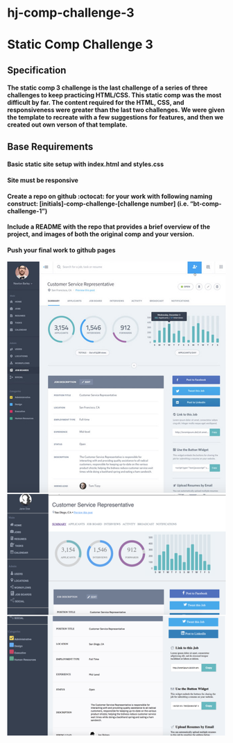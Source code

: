# hj-comp-challenge-3

# Static Comp Challenge 3

## **Specification**

#### The static comp 3 challenge is the last challenge of a series of three challenges to keep practicing HTML/CSS. This static comp was the most difficult by far. The content required for the HTML, CSS, and responsiveness were greater than the last two challenges. We were given the template to recreate with a few suggestions for features, and then we created out own verson of that template.


## **Base Requirements**

#### Basic static site setup with index.html and styles.css
#### Site must be responsive
#### Create a repo on github :octocat: for your work with following naming construct: [initials]-comp-challenge-[challenge number] (i.e. “bt-comp-challenge-1”)
#### Include a README with the repo that provides a brief overview of the project, and images of both the original comp and your version.
#### Push your final work to github pages

![alt text](https://github.com/hljacobs5/hj-comp-challenge-3/blob/master/static-comp-example.png)
![alt text](https://github.com/hljacobs5/hj-comp-challenge-3/blob/master/hj-static-screenshot.png)
![alt text](https://github.com/hljacobs5/hj-comp-challenge-3/blob/master/bottom-section.png)
